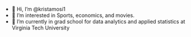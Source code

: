 - 👋 Hi, I’m @kristamosi1
- 👀 I’m interested in Sports, economics, and movies. 
- 🌱 I’m currently in grad school for data analytics and applied statistics at Virginia Tech University


<!---
kristamosi1/kristamosi1 is a ✨ special ✨ repository because its `README.md` (this file) appears on your GitHub profile.
You can click the Preview link to take a look at your changes.
--->
